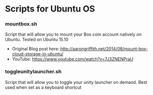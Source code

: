 # Scripts for Ubuntu OS

### mountbox.sh

Script that will allow you to mount your Box.com account natively on Ubuntu.
Tested on Ubuntu 15.10
* Original Blog post here: http://aarongriffith.net/2014/08/mount-box-cloud-storage-in-ubuntu/
* YouTube: https://www.youtube.com/watch?v=7J3ZNENPraU

### toggleunitylauncher.sh
Script that will allow you to toggle your unity launcher on demand. Best used when set as a keyboard shortcut

